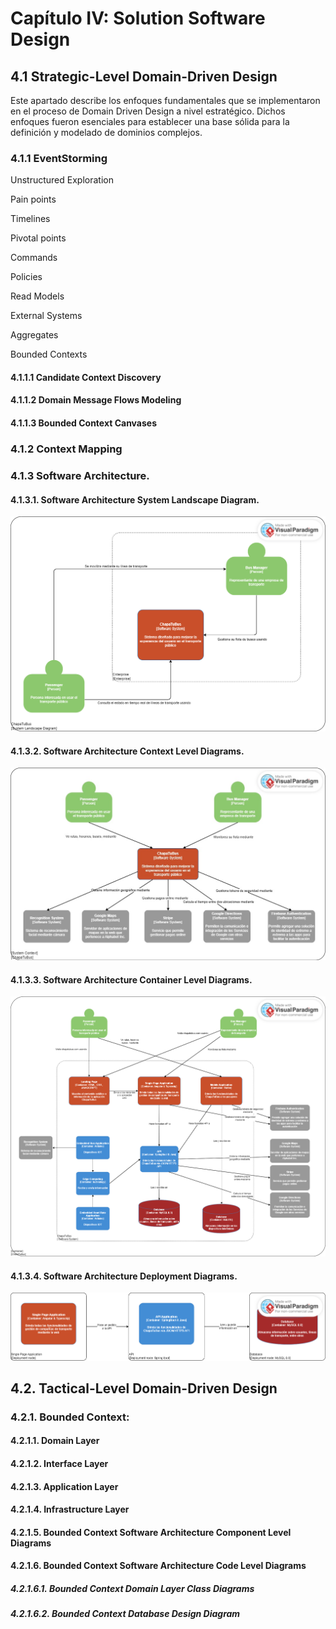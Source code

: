# Capítulo IV: Solution Software Design

## 4.1 Strategic-Level Domain-Driven Design

Este apartado describe los enfoques fundamentales que se implementaron en el proceso de Domain Driven Design a nivel estratégico. Dichos enfoques fueron esenciales para establecer una base sólida para la definición y modelado de dominios complejos.

### 4.1.1 EventStorming

Unstructured Exploration

Pain points

Timelines

Pivotal points

Commands

Policies

Read Models

External Systems

Aggregates

Bounded Contexts

#### 4.1.1.1 Candidate Context Discovery

#### 4.1.1.2 Domain Message Flows Modeling

#### 4.1.1.3 Bounded Context Canvases

### 4.1.2 Context Mapping

### 4.1.3 Software Architecture.

#### 4.1.3.1. Software Architecture System Landscape Diagram.

![landscape](../Resources/images/landscape.png)

#### 4.1.3.2. Software Architecture Context Level Diagrams.

![landscape](../Resources/images/context.jpg)

#### 4.1.3.3. Software Architecture Container Level Diagrams.

![landscape](../Resources/images/container.png)

#### 4.1.3.4. Software Architecture Deployment Diagrams.

![landscape](../Resources/images/deployment.png)

## 4.2. Tactical-Level Domain-Driven Design

### 4.2.1. Bounded Context: <Bounded Context Name>

#### 4.2.1.1. Domain Layer

#### 4.2.1.2. Interface Layer

#### 4.2.1.3. Application Layer

#### 4.2.1.4. Infrastructure Layer

#### 4.2.1.5. Bounded Context Software Architecture Component Level Diagrams

#### 4.2.1.6. Bounded Context Software Architecture Code Level Diagrams

##### 4.2.1.6.1. Bounded Context Domain Layer Class Diagrams

##### 4.2.1.6.2. Bounded Context Database Design Diagram

<!-- ### 4.2.1. Bounded Context: <Bounded Context Name>

#### 4.2.1.1. Domain Layer

#### 4.2.1.2. Interface Layer

#### 4.2.1.3. Application Layer

#### 4.2.1.4. Infrastructure Layer

#### 4.2.1.6. Bounded Context Software Architecture Component Level Diagrams

#### 4.2.1.7. Bounded Context Software Architecture Code Level Diagrams

##### 4.2.1.7.1. Bounded Context Domain Layer Class Diagrams

##### 4.2.1.7.2. Bounded Context Database Design Diagram-->
